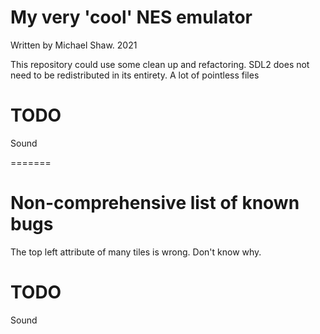 # My very 'cool' NES emulator

Written by Michael Shaw. 2021

This repository could use some clean up and refactoring. SDL2 does not need to be redistributed in its entirety. A lot of pointless files

# TODO
Sound

=======
# Non-comprehensive list of known bugs

The top left attribute of many tiles is wrong. Don't know why.

# TODO
Sound
